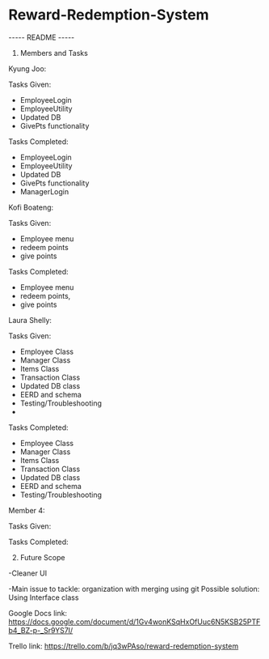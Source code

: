 # Reward-Redemption-System
----- README -----

1. Members and Tasks

Kyung Joo: 

Tasks Given: 
- EmployeeLogin
- EmployeeUtility
- Updated DB
- GivePts functionality

Tasks Completed:
- EmployeeLogin
- EmployeeUtility
- Updated DB
- GivePts functionality
- ManagerLogin

Kofi Boateng: 

Tasks Given: 
- Employee menu
- redeem points
- give points

Tasks Completed: 
- Employee menu
- redeem points,
- give points

Laura Shelly: 

Tasks Given:
- Employee Class
- Manager Class
- Items Class
- Transaction Class
- Updated DB class
- EERD and schema
- Testing/Troubleshooting
-
Tasks Completed:
- Employee Class
- Manager Class
- Items Class
- Transaction Class
- Updated DB class
- EERD and schema
- Testing/Troubleshooting

Member 4: 

Tasks Given:

Tasks Completed:


2. Future Scope

-Cleaner UI

-Main issue to tackle: organization with merging using git
  Possible solution: Using Interface class


Google Docs link: https://docs.google.com/document/d/1Gv4wonKSqHxOfUuc6N5KSB25PTFb4_BZ-p-_Sr9YS7I/

Trello link: https://trello.com/b/jq3wPAso/reward-redemption-system



